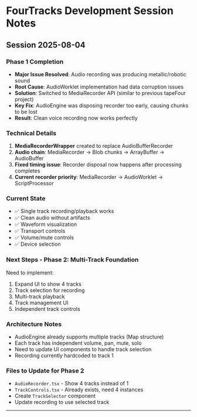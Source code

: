 # FourTracks Development Session Notes

## Session 2025-08-04

### Phase 1 Completion
- **Major Issue Resolved**: Audio recording was producing metallic/robotic sound
- **Root Cause**: AudioWorklet implementation had data corruption issues
- **Solution**: Switched to MediaRecorder API (similar to previous tapeFour project)
- **Key Fix**: AudioEngine was disposing recorder too early, causing chunks to be lost
- **Result**: Clean voice recording now works perfectly

### Technical Details
1. **MediaRecorderWrapper** created to replace AudioBufferRecorder
2. **Audio chain**: MediaRecorder → Blob chunks → ArrayBuffer → AudioBuffer
3. **Fixed timing issue**: Recorder disposal now happens after processing completes
4. **Current recorder priority**: MediaRecorder → AudioWorklet → ScriptProcessor

### Current State
- ✅ Single track recording/playback works
- ✅ Clean audio without artifacts
- ✅ Waveform visualization
- ✅ Transport controls
- ✅ Volume/mute controls
- ✅ Device selection

### Next Steps - Phase 2: Multi-Track Foundation
Need to implement:
1. Expand UI to show 4 tracks
2. Track selection for recording
3. Multi-track playback
4. Track management UI
5. Independent track controls

### Architecture Notes
- AudioEngine already supports multiple tracks (Map structure)
- Each track has independent volume, pan, mute, solo
- Need to update UI components to handle track selection
- Recording currently hardcoded to track 1

### Files to Update for Phase 2
- `AudioRecorder.tsx` - Show 4 tracks instead of 1
- `TrackControls.tsx` - Already exists, need 4 instances
- Create `TrackSelector` component
- Update recording to use selected track

---